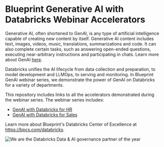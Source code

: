 # Blueprint Generative AI with Databricks Webinar Accelerators

Generative AI, often shortened to GenAI, is any type of artificial intelligence capable of creating new content by itself. Generative AI content includes text, images, videos, music, translations, summarizations and code. It can also complete certain tasks, such as answering open-ended questions, executing near-arbitrary instructions and participating in chats. Learn more about GenAI [here](https://www.databricks.com/discover/generative-ai#:~:text=GenAI%20models%20use%20deep%20learning,create%20new%20and%20original%20content.).

Databricks unifies the AI lifecycle from data collection and preparation, to model development and LLMOps, to serving and monitoring. In Blueprint GenAI webinar series, we demonstrate the power of GenAI on Databricks for a variety of departments.

This repository includes links to all the accelerators demonstrated during the webinar series. The webinar series includes:
- [GenAI with Databricks for HR](https://www.youtube.com/live/xpBVXYw2jaI?si=gi9A0jwxlORNt5nw)
- [GenAI with Databricks for Sales](https://www.youtube.com/live/Xqx-r5rbj2o?si=V_GfFgCny_qXaxiu)


Learn more about Blueprint's Databricks Center of Excellence at https://bpcs.com/databricks.

![We are the Databricks Data & AI governance partner of the year](https://bpcs.com/wp-content/uploads/2024/06/poty-badge-2024-2048x2048.png)